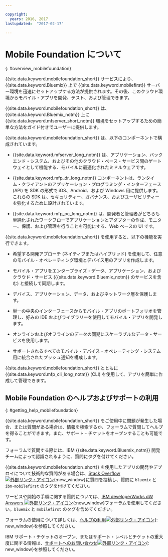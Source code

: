 ```yaml
---

copyright:
  years: 2016, 2017
lastupdated:  "2017-02-17"

---
```


#	Mobile Foundation について
{: #overview_mobilefoundation}

{{site.data.keyword.mobilefoundation_short}} サービスにより、{{site.data.keyword.Bluemix}} 上で {{site.data.keyword.mobilefirst}} サーバー環境を迅速にセットアップする方法が提供されます。その後、このクラウド環境からモバイル・アプリを開発、テスト、および管理できます。

{{site.data.keyword.mobilefoundation_short}} は、{{site.data.keyword.Bluemix_notm}} 上に{{site.data.keyword.mfserver_short_notm}} <!--in the {{site.data.keyword.containerlong}} -->環境をセットアップするための簡単な方法をガイド付きでユーザーに提供します。

{{site.data.keyword.mobilefoundation_short}} は、以下のコンポーネントで構成されています。

*	{{site.data.keyword.mfserver_long_notm}} は、アプリケーション、バックエンド・システム、およびその他のクラウド・ベース・サービス間のゲートウェイとして機能する、モバイルに最適化されたミドルウェアです。

*	{{site.data.keyword.mfp_dr_long_notm}} コンポーネントは、ランタイム・クライアントのアプリケーション・プログラミング・インターフェース (API) を SDK の形式で iOS、Android、および Windows 用に提供します。これらの SDK は、セキュリティー、ガバナンス、およびユーザビリティーを強化するために設計されています。

*	{{site.data.keyword.mfp_oc_long_notm}} は、開発者と管理者がどちらも単純化されたワークフローでアプリケーションとアダプターの作成、モニター、保護、および管理を行うことを可能にする、Web ベースの UI です。

{{site.data.keyword.mobilefoundation_short}} を使用すると、以下の機能を実行できます。

*	希望する開発アプローチ (ネイティブまたはハイブリッド) を使用して、任意のモバイル・オペレーティング環境とデバイス用のアプリを作成します。

*	モバイル・アプリをエンタープライズ・データ、アプリケーション、およびクラウド・サービス ({{site.data.keyword.Bluemix_notm}} のサービスを含む) と接続して同期します。

*	デバイス、アプリケーション、データ、およびネットワーク層を保護します。

*	単一の中央のインターフェースからモバイル・アプリのポートフォリオを管理し、好みの IDE およびライブラリーを使用してモバイル・アプリを開発します。

*	オンラインおよびオフラインのデータの同期にスケーラブルなデータ・サービスを使用します。

*	サポートされるすべてのモバイル・デバイス・オペレーティング・システム用に統合されたプッシュ通知を構成します。

{{site.data.keyword.mobilefoundation_short}} とともに {{site.data.keyword.mfp_cli_long_notm}} (CLI) を使用して、アプリを簡単に作成して管理できます。

<!--{{site.data.keyword.mobilefoundation_short}} service provisions a container in your space in {{site.data.keyword.Bluemix_notm}}. You can see the details of the container that is created, view the container performance, and access the server logs from your {{site.data.keyword.Bluemix_notm}} dashboard.-->

## Mobile Foundation のヘルプおよびサポートの利用
{: #getting_help_mobilefoundation}

{{site.data.keyword.mobilefoundation_short}} をご使用中に問題が発生した場合、または質問がある場合は、情報を検索するか、フォーラムで質問してヘルプを得ることができます。また、サポート・チケットをオープンすることも可能です。

フォーラムで質問する際には、IBM {{site.data.keyword.Bluemix_notm}} 開発チームによって認識されるように、質問にタグを付けてください。

{{site.data.keyword.mobilefoundation_short}} を使用したアプリの開発やデプロイについて技術的な質問がある場合は、[Stack Overflow ![外部リンク・アイコン](../../icons/launch-glyph.svg "外部リンク・アイコン")](http://stackoverflow.com/search?q=ibm-mobilefirst+bluemix){:new_window}に質問を投稿し、質問に `bluemix` と `ibm-mobilefirst` のタグを付けてください。

サービスや開始の手順に関する質問については、[IBM developerWorks dW Answers ![外部リンク・アイコン](../../icons/launch-glyph.svg "外部リンク・アイコン")](https://developer.ibm.com/answers/topics/mobilefirst/?smartspace=bluemix){:new_window}フォーラムを使用してください。`bluemix` と `mobilefirst` のタグを含めてください。

フォーラムの使用について詳しくは、[ヘルプの利用![外部リンク・アイコン](../../icons/launch-glyph.svg "外部リンク・アイコン")](https://www.{DomainName}/docs/support/index.html#getting-help){: new_window}を参照してください。

IBM サポート・チケットのオープン、またはサポート・レベルとチケットの重大度に関する情報は、[サポートへのお問い合わせ![外部リンク・アイコン](../../icons/launch-glyph.svg "外部リンク・アイコン")](https://www.{DomainName}/docs/support/index.html#contacting-support){: new_window}を参照してください。
